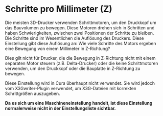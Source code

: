 Schritte pro Millimeter (Z)
====
Die meisten 3D-Drucker verwenden Schrittmotoren, um den Druckkopf um das Bauvolumen zu bewegen. Diese Motoren drehen sich in Schritten und haben Schwierigkeiten, zwischen zwei Positionen der Schritte zu bleiben. Die Schritte sind im Wesentlichen die Auflösung des Druckers. Diese Einstellung gibt diese Auflösung an: Wie viele Schritte des Motors ergeben eine Bewegung von einem Millimeter in Z-Richtung?

Dies gilt nicht für Drucker, die die Bewegung in Z-Richtung nicht mit einem separaten Motor steuern (z.B. Delta-Drucker) oder die keine Schrittmotoren verwenden, um den Druckkopf oder die Bauplatte in Z-Richtung zu bewegen.

Diese Einstellung wird in Cura überhaupt nicht verwendet. Sie wird jedoch vom X3Gwriter-Plugin verwendet, um X3G-Dateien mit korrekten Schrittgrößen auszugeben.

**Da es sich um eine Maschineneinstellung handelt, ist diese Einstellung normalerweise nicht in der Einstellungsliste sichtbar.**